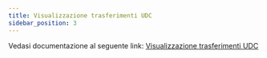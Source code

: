 ```yaml
---
title: Visualizzazione trasferimenti UDC
sidebar_position: 3
---
```


Vedasi documentazione al seguente link: [Visualizzazione trasferimenti UDC](/docs/logistics/udc/loading-unit-management/search-pallet)


